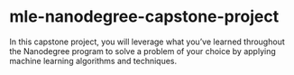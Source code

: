 # mle-nanodegree-capstone-project
In this capstone project, you will leverage what you’ve learned throughout the Nanodegree program to solve a problem of your choice by applying machine learning algorithms and techniques. 
